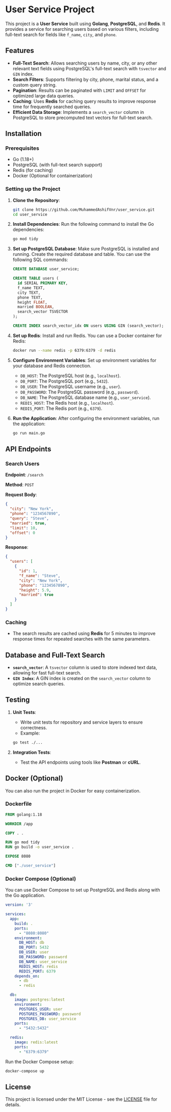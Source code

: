 
# User Service Project

This project is a **User Service** built using **Golang**, **PostgreSQL**, and **Redis**. It provides a service for searching users based on various filters, including full-text search for fields like `f_name`, `city`, and `phone`.

## Features

- **Full-Text Search**: Allows searching users by name, city, or any other relevant text fields using PostgreSQL's full-text search with `tsvector` and `GIN` index.
- **Search Filters**: Supports filtering by city, phone, marital status, and a custom query string.
- **Pagination**: Results can be paginated with `LIMIT` and `OFFSET` for optimized large data queries.
- **Caching**: Uses **Redis** for caching query results to improve response time for frequently searched queries.
- **Efficient Data Storage**: Implements a `search_vector` column in PostgreSQL to store precomputed text vectors for full-text search.

## Installation

### Prerequisites

- Go (1.18+)
- PostgreSQL (with full-text search support)
- Redis (for caching)
- Docker (Optional for containerization)

### Setting up the Project

1. **Clone the Repository**:
   ```bash
   git clone https://github.com/MuhammedAshifVnr/user_service.git
   cd user_service
   ```

2. **Install Dependencies**:
   Run the following command to install the Go dependencies:
   ```bash
   go mod tidy
   ```

3. **Set up PostgreSQL Database**:
   Make sure PostgreSQL is installed and running. Create the required database and table. You can use the following SQL commands:
   ```sql
   CREATE DATABASE user_service;

   CREATE TABLE users (
     id SERIAL PRIMARY KEY,
     f_name TEXT,
     city TEXT,
     phone TEXT,
     height FLOAT,
     married BOOLEAN,
     search_vector TSVECTOR
   );

   CREATE INDEX search_vector_idx ON users USING GIN (search_vector);
   ```

4. **Set up Redis**:
   Install and run Redis. You can use a Docker container for Redis:
   ```bash
   docker run --name redis -p 6379:6379 -d redis
   ```

5. **Configure Environment Variables**:
   Set up environment variables for your database and Redis connection.
   - `DB_HOST`: The PostgreSQL host (e.g., `localhost`).
   - `DB_PORT`: The PostgreSQL port (e.g., `5432`).
   - `DB_USER`: The PostgreSQL username (e.g., `user`).
   - `DB_PASSWORD`: The PostgreSQL password (e.g., `password`).
   - `DB_NAME`: The PostgreSQL database name (e.g., `user_service`).
   - `REDIS_HOST`: The Redis host (e.g., `localhost`).
   - `REDIS_PORT`: The Redis port (e.g., `6379`).

6. **Run the Application**:
   After configuring the environment variables, run the application:
   ```bash
   go run main.go
   ```

## API Endpoints

### Search Users

**Endpoint**: `/search`

**Method**: `POST`

**Request Body**:
```json
{
  "city": "New York",
  "phone": "1234567890",
  "query": "Steve",
  "married": true,
  "limit": 10,
  "offset": 0
}
```

**Response**:
```json
{
  "users": [
    {
      "id": 1,
      "f_name": "Steve",
      "city": "New York",
      "phone": "1234567890",
      "height": 5.9,
      "married": true
    }
  ]
}
```

### Caching

- The search results are cached using **Redis** for 5 minutes to improve response times for repeated searches with the same parameters.

## Database and Full-Text Search

- **`search_vector`**: A `tsvector` column is used to store indexed text data, allowing for fast full-text search.
- **`GIN Index`**: A GIN index is created on the `search_vector` column to optimize search queries.

## Testing

1. **Unit Tests**:
   - Write unit tests for repository and service layers to ensure correctness.
   - Example:
   ```bash
   go test ./...
   ```

2. **Integration Tests**:
   - Test the API endpoints using tools like **Postman** or **cURL**.

## Docker (Optional)

You can also run the project in Docker for easy containerization.

### Dockerfile

```dockerfile
FROM golang:1.18

WORKDIR /app

COPY . .

RUN go mod tidy
RUN go build -o user_service .

EXPOSE 8080

CMD ["./user_service"]
```

### Docker Compose (Optional)

You can use Docker Compose to set up PostgreSQL and Redis along with the Go application.

```yaml
version: '3'

services:
  app:
    build: .
    ports:
      - "8080:8080"
    environment:
      DB_HOST: db
      DB_PORT: 5432
      DB_USER: user
      DB_PASSWORD: password
      DB_NAME: user_service
      REDIS_HOST: redis
      REDIS_PORT: 6379
    depends_on:
      - db
      - redis

  db:
    image: postgres:latest
    environment:
      POSTGRES_USER: user
      POSTGRES_PASSWORD: password
      POSTGRES_DB: user_service
    ports:
      - "5432:5432"

  redis:
    image: redis:latest
    ports:
      - "6379:6379"
```

Run the Docker Compose setup:
```bash
docker-compose up
```

## License

This project is licensed under the MIT License - see the [LICENSE](LICENSE) file for details.

